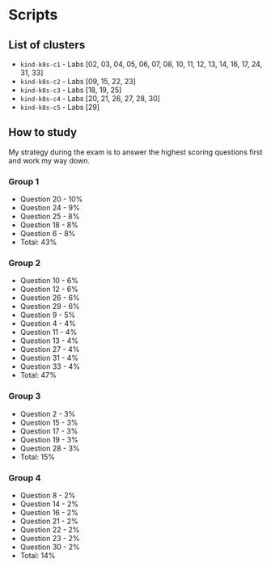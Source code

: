 # Scripts

## List of clusters

- `kind-k8s-c1` - Labs [02, 03, 04, 05, 06, 07, 08, 10, 11, 12, 13, 14, 16, 17, 24, 31, 33]
- `kind-k8s-c2` - Labs [09, 15, 22, 23]
- `kind-k8s-c3` - Labs [18, 19, 25]
- `kind-k8s-c4` - Labs [20, 21, 26, 27, 28, 30]
- `kind-k8s-c5` - Labs [29]

## How to study

My strategy during the exam is to answer the highest scoring questions first and work my way down.

### Group 1

- Question 20 - 10%
- Question 24 - 9%
- Question 25 - 8%
- Question 18 - 8%
- Question 6 - 8%
- Total: 43%

### Group 2

- Question 10 - 6%
- Question 12 - 6%
- Question 26 - 6%
- Question 29 - 6%
- Question 9 - 5%
- Question 4 - 4%
- Question 11 - 4%
- Question 13 - 4%
- Question 27 - 4%
- Question 31 - 4%
- Question 33 - 4%
- Total: 47%

### Group 3

- Question 2 - 3%
- Question 15 - 3%
- Question 17 - 3%
- Question 19 - 3%
- Question 28 - 3%
- Total: 15%

### Group 4

- Question 8 - 2%
- Question 14 - 2%
- Question 16 - 2%
- Question 21 - 2%
- Question 22 - 2%
- Question 23 - 2%
- Question 30 - 2%
- Total: 14%

